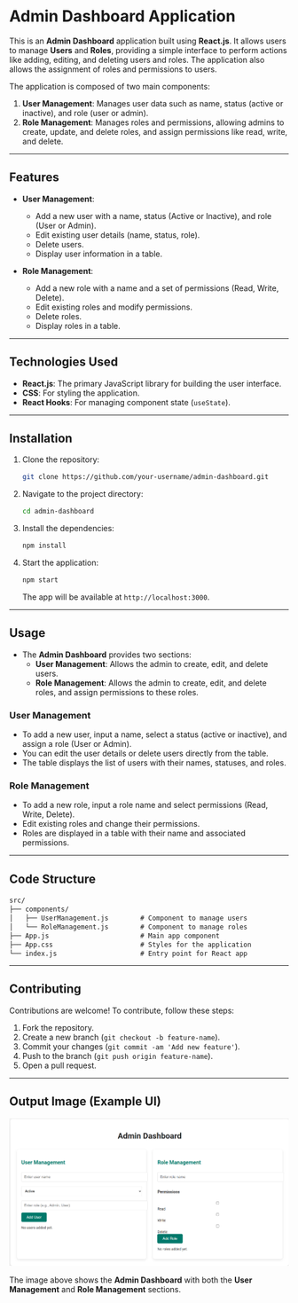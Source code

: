 

# Admin Dashboard Application

This is an **Admin Dashboard** application built using **React.js**. It allows users to manage **Users** and **Roles**, providing a simple interface to perform actions like adding, editing, and deleting users and roles. The application also allows the assignment of roles and permissions to users.

The application is composed of two main components:

1. **User Management**: Manages user data such as name, status (active or inactive), and role (user or admin).
2. **Role Management**: Manages roles and permissions, allowing admins to create, update, and delete roles, and assign permissions like read, write, and delete.

---

## **Features**

- **User Management**:
  - Add a new user with a name, status (Active or Inactive), and role (User or Admin).
  - Edit existing user details (name, status, role).
  - Delete users.
  - Display user information in a table.

- **Role Management**:
  - Add a new role with a name and a set of permissions (Read, Write, Delete).
  - Edit existing roles and modify permissions.
  - Delete roles.
  - Display roles in a table.

---

## **Technologies Used**

- **React.js**: The primary JavaScript library for building the user interface.
- **CSS**: For styling the application.
- **React Hooks**: For managing component state (`useState`).

---

## **Installation**

1. Clone the repository:

    ```bash
    git clone https://github.com/your-username/admin-dashboard.git
    ```

2. Navigate to the project directory:

    ```bash
    cd admin-dashboard
    ```

3. Install the dependencies:

    ```bash
    npm install
    ```

4. Start the application:

    ```bash
    npm start
    ```

   The app will be available at `http://localhost:3000`.

---

## **Usage**

- The **Admin Dashboard** provides two sections:
  - **User Management**: Allows the admin to create, edit, and delete users.
  - **Role Management**: Allows the admin to create, edit, and delete roles, and assign permissions to these roles.

### **User Management**

- To add a new user, input a name, select a status (active or inactive), and assign a role (User or Admin).
- You can edit the user details or delete users directly from the table.
- The table displays the list of users with their names, statuses, and roles.

### **Role Management**

- To add a new role, input a role name and select permissions (Read, Write, Delete).
- Edit existing roles and change their permissions.
- Roles are displayed in a table with their name and associated permissions.

---

## **Code Structure**

```
src/
├── components/
│   ├── UserManagement.js        # Component to manage users
│   └── RoleManagement.js        # Component to manage roles
├── App.js                       # Main app component
├── App.css                      # Styles for the application
└── index.js                     # Entry point for React app
```

---


## **Contributing**

Contributions are welcome! To contribute, follow these steps:

1. Fork the repository.
2. Create a new branch (`git checkout -b feature-name`).
3. Commit your changes (`git commit -am 'Add new feature'`).
4. Push to the branch (`git push origin feature-name`).
5. Open a pull request.

---


## **Output Image (Example UI)**

![Admin Dashboard UI](./output.png)

The image above shows the **Admin Dashboard** with both the **User Management** and **Role Management** sections.
